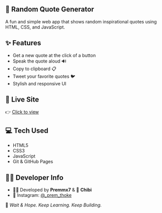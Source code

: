 ## 🌟 Random Quote Generator
A fun and simple web app that shows random inspirational quotes using HTML, CSS, and JavaScript.

## ✨ Features
- Get a new quote at the click of a button
- Speak the quote aloud 🔊
- Copy to clipboard 📋
- Tweet your favorite quotes 🐦
- Stylish and responsive UI

## 🔗 Live Site
👉 [Click to view](https://premthoke.github.io/quote-generator/)

## 💻 Tech Used
- HTML5
- CSS3
- JavaScript
- Git & GitHub Pages

## 👨‍💻 Developer Info
- 🧑‍💻 Developed by **Premmx7** & 🧠 **Chibi**
- 📸 Instagram: [@_prem_thoke](https://instagram.com/_prem_thoke)


🌈 *Wait & Hope. Keep Learning. Keep Building.*
